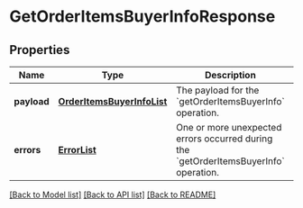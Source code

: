 # GetOrderItemsBuyerInfoResponse

## Properties
Name | Type | Description | Notes
------------ | ------------- | ------------- | -------------
**payload** | [**OrderItemsBuyerInfoList**](OrderItemsBuyerInfoList.md) | The payload for the &#x60;getOrderItemsBuyerInfo&#x60; operation. | [optional] 
**errors** | [**ErrorList**](ErrorList.md) | One or more unexpected errors occurred during the &#x60;getOrderItemsBuyerInfo&#x60; operation. | [optional] 

[[Back to Model list]](../README.md#documentation-for-models) [[Back to API list]](../README.md#documentation-for-api-endpoints) [[Back to README]](../README.md)


